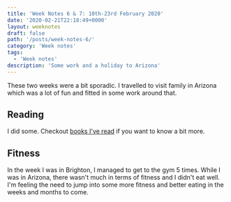 ```yaml
---
title: 'Week Notes 6 & 7: 10th-23rd February 2020'
date: '2020-02-21T22:18:49+0000'
layout: weeknotes
draft: false
path: '/posts/week-notes-6/'
category: 'Week notes'
tags:
  - 'Week notes'
description: 'Some work and a holiday to Arizona'
---
```


These two weeks were a bit sporadic. I travelled to visit family in Arizona which was a lot of fun and fitted in some work around that.

## Reading

I did some. Checkout [books I've read](/books) if you want to know a bit more.

## Fitness

In the week I was in Brighton, I managed to get to the gym 5 times. While I was in Arizona, there wasn't much in terms of fitness and I didn't eat well. I'm feeling the need to jump into some more fitness and better eating in the weeks and months to come.
